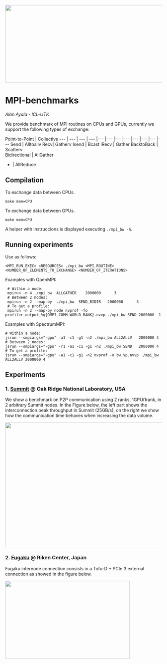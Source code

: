 ![]()
<img src="https://bitbucket.org/aayala32/logos/raw/bca97ce280291cbb051d8661990a8ba031e462f8/network.png" width="1100" height="250">


# MPI-benchmarks
*Alan Ayala - ICL-UTK*

We provide benchmark of MPI routines on CPUs and GPUs, currently we support the following types of exchange:

Point-to-Point | Collective
--- | --- | --- | --- |--- |--- |--- |--- |--- |--- |--- |---
 Send  | Alltoallv 
Recv| Gatherv 
Isend | Bcast 
IRecv | Gather 
BacktoBack | Scatterv  
Bidirectional | AllGather 
- | AllReduce 

## Compilation

To exchange data between CPUs.
~~~
make mem=CPU
~~~


To exchange data between GPUs.
~~~
make mem=CPU
~~~

A helper with instruccions is displayed executing `./mpi_bw -h`.

## Running experiments

Use as follows:
~~~
<MPI_RUN_EXEC> <RESOURCES> ./mpi_bw <MPI_ROUTINE> <NUMBER_OF_ELEMENTS_TO_EXCHANGE> <NUMBER_OF_ITERATIONS>
~~~

Examples with OpenMPI:
~~~
 # Within a node:
 mpirun -n 4 ./mpi_bw  ALLGATHER    2000000      3 
 # Between 2 nodes:
 mpirun -n 2 --map-by  ./mpi_bw  SEND_BIDIR   2000000      3 
 # To get a profile: 
 mpirun -n 2 --map-by node nvprof -fo profiler_output_%q{OMPI_COMM_WORLD_RANK}.nvvp ./mpi_bw SEND 2000000  1
 ~~~

Examples with SpectrumMPI:

 ~~~
 # Within a node:
 jsrun --smpiargs="-gpu" -a1 -c1 -g1 -n2 ./mpi_bw ALL2ALLV   2000000 4 
 # Between 2 nodes:
 jsrun --smpiargs="-gpu" -r1 -a1 -c1 -g1 -n2 ./mpi_bw SEND   2000000 4 
 # To get a profile: 
 jsrun --smpiargs="-gpu" -a1 -c1 -g1 -n2 nvprof -o bw.%p.nvvp ./mpi_bw ALL2ALLV 2000000 4
 ~~~
 
 ## Experiments

 ### 1. [Summit](https://docs.olcf.ornl.gov/systems/summit_user_guide.html) @ Oak Ridge National Laboratory, USA

We show a benchmark on P2P communication using 2 ranks, 1GPU/1rank, in 2 arbitrary Summit nodes.
In the Figure below, the left part shows the interconnection peak throughput in Summit (25GB/s), on the right we show how the communication time behaves when increasing the data volume.

<img src="https://bitbucket.org/aayala32/logos/raw/24085cb340e15c118eeb3e10ac17364ec9a5e40e/summit_network.png" width="2000" height="400">



  ### 2. [Fugaku](https://www.r-ccs.riken.jp/en/fugaku/project/outline) @ Riken Center, Japan

Fugaku internode connection consists in a Tofu-D + PCIe 3 external connection as showed in the figure below.


<img src="https://bitbucket.org/aayala32/logos/raw/24085cb340e15c118eeb3e10ac17364ec9a5e40e/fugaku_network.png" width="400" height="250">

